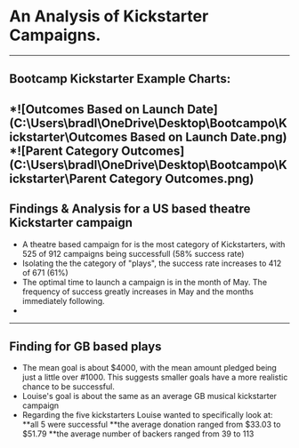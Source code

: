 # An Analysis of Kickstarter Campaigns.
---
## Bootcamp Kickstarter Example Charts:
*![Outcomes Based on Launch Date](C:\Users\bradl\OneDrive\Desktop\Bootcampo\Kickstarter\Outcomes Based on Launch Date.png)
*![Parent Category Outcomes](C:\Users\bradl\OneDrive\Desktop\Bootcampo\Kickstarter\Parent Category Outcomes.png)
---
## Findings & Analysis for a US based theatre Kickstarter campaign
* A theatre based campaign for is the most category of Kickstarters, with 525 of 912 campaigns being successfull (58% success rate)
* Isolating the the category of "plays", the success rate increases to 412 of 671 (61%) 
* The optimal time to launch a campaign is in the month of May.  The frequency of success greatly increases in May and the months immediately following. 
* 
---
## Finding for GB based plays
* The mean goal is about $4000, with the mean amount pledged being just a little over #1000. This suggests smaller goals have a more realistic chance to be successful.
* Louise's goal is about the same as an average GB musical kickstarter campaign
* Regarding the five kickstarters Louise wanted to specifically look at:
**all 5 were successful
**the average donation ranged from $33.03 to $51.79
**the average number of backers ranged from 39 to 113
